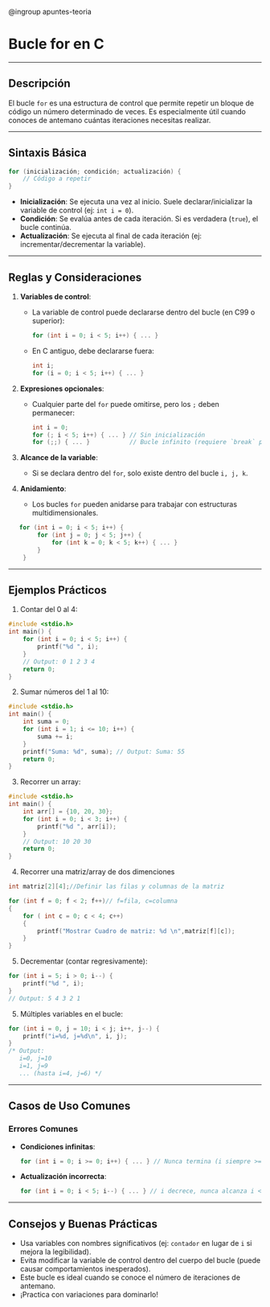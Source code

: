 @ingroup apuntes-teoria

# Bucle for en C

---

## Descripción

El bucle `for` es una estructura de control que permite repetir un bloque de código un número determinado de veces. Es especialmente útil cuando conoces de antemano cuántas iteraciones necesitas realizar.

---

## Sintaxis Básica

```c
for (inicialización; condición; actualización) {
    // Código a repetir
}
```

- **Inicialización**: Se ejecuta una vez al inicio. Suele declarar/inicializar la variable de control (ej: `int i = 0`).
- **Condición**: Se evalúa antes de cada iteración. Si es verdadera (`true`), el bucle continúa.
- **Actualización**: Se ejecuta al final de cada iteración (ej: incrementar/decrementar la variable).

---

## Reglas y Consideraciones

1. **Variables de control**:

   - La variable de control puede declararse dentro del bucle (en C99 o superior):
     ```c
     for (int i = 0; i < 5; i++) { ... }
     ```
   - En C antiguo, debe declararse fuera:
     ```c
     int i;
     for (i = 0; i < 5; i++) { ... }
     ```

2. **Expresiones opcionales**:

   - Cualquier parte del `for` puede omitirse, pero los `;` deben permanecer:
     ```c
     int i = 0;
     for (; i < 5; i++) { ... } // Sin inicialización
     for (;;) { ... }           // Bucle infinito (requiere `break` para salir)
     ```

3. **Alcance de la variable**:

   - Si se declara dentro del `for`, solo existe dentro del bucle `i, j, k`.

4. **Anidamiento**:
   - Los bucles `for` pueden anidarse para trabajar con estructuras multidimensionales.

```c
   for (int i = 0; i < 5; i++) {
		for (int j = 0; j < 5; j++) {
			for (int k = 0; k < 5; k++) { ... }
		}
	}
```

---

## Ejemplos Prácticos

1. Contar del 0 al 4:

```c
#include <stdio.h>
int main() {
    for (int i = 0; i < 5; i++) {
        printf("%d ", i);
    }
    // Output: 0 1 2 3 4
    return 0;
}
```

2. Sumar números del 1 al 10:

```c
#include <stdio.h>
int main() {
    int suma = 0;
    for (int i = 1; i <= 10; i++) {
        suma += i;
    }
    printf("Suma: %d", suma); // Output: Suma: 55
    return 0;
}
```

3. Recorrer un array:

```c
#include <stdio.h>
int main() {
    int arr[] = {10, 20, 30};
    for (int i = 0; i < 3; i++) {
        printf("%d ", arr[i]);
    }
    // Output: 10 20 30
    return 0;
}
```

4. Recorrer una matriz/array de dos dimenciones

```c
int matriz[2][4];//Definir las filas y columnas de la matriz

for (int f = 0; f < 2; f++)// f=fila, c=columna
{
	for ( int c = 0; c < 4; c++)
	{
		printf("Mostrar Cuadro de matriz: %d \n",matriz[f][c]);
	}
}
```

5. Decrementar (contar regresivamente):

```c
for (int i = 5; i > 0; i--) {
    printf("%d ", i);
}
// Output: 5 4 3 2 1
```

5. Múltiples variables en el bucle:

```c
for (int i = 0, j = 10; i < j; i++, j--) {
    printf("i=%d, j=%d\n", i, j);
}
/* Output:
   i=0, j=10
   i=1, j=9
   ... (hasta i=4, j=6) */
```

---

## Casos de Uso Comunes

### Errores Comunes

- **Condiciones infinitas**:
  ```c
  for (int i = 0; i >= 0; i++) { ... } // Nunca termina (i siempre >= 0).
  ```
- **Actualización incorrecta**:
  ```c
  for (int i = 0; i < 5; i--) { ... } // i decrece, nunca alcanza i < 5.
  ```

---

## Consejos y Buenas Prácticas

- Usa variables con nombres significativos (ej: `contador` en lugar de `i` si mejora la legibilidad).
- Evita modificar la variable de control dentro del cuerpo del bucle (puede causar comportamientos inesperados).
- Este bucle es ideal cuando se conoce el número de iteraciones de antemano.
- ¡Practica con variaciones para dominarlo!
